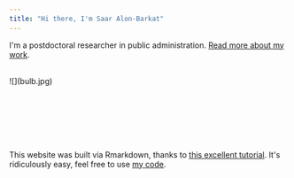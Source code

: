 ```yaml
---
title: "Hi there, I'm Saar Alon-Barkat"
---
```

I'm a postdoctoral researcher in public administration.
[Read more about my work](about.html).  

<br>
<div style="width:730px; height=730px">
![](bulb.jpg)
</div>
<br><br><br><br>

<br><br>
This website was built via Rmarkdown, thanks to [this excellent tutorial](http://nickstrayer.me/RMarkdown_Sites_tutorial/). It's ridiculously easy, feel free to use [my code](https://github.com/saaralonbarkat/personal-site).   


